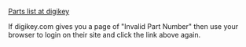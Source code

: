 <a href='https://www.digikey.com/short/pmvw'>Parts list at digikey</a>
<p>If digikey.com gives you a page of "Invalid Part Number" then 
use your browser to login on their site and click the link
above again.</p>
